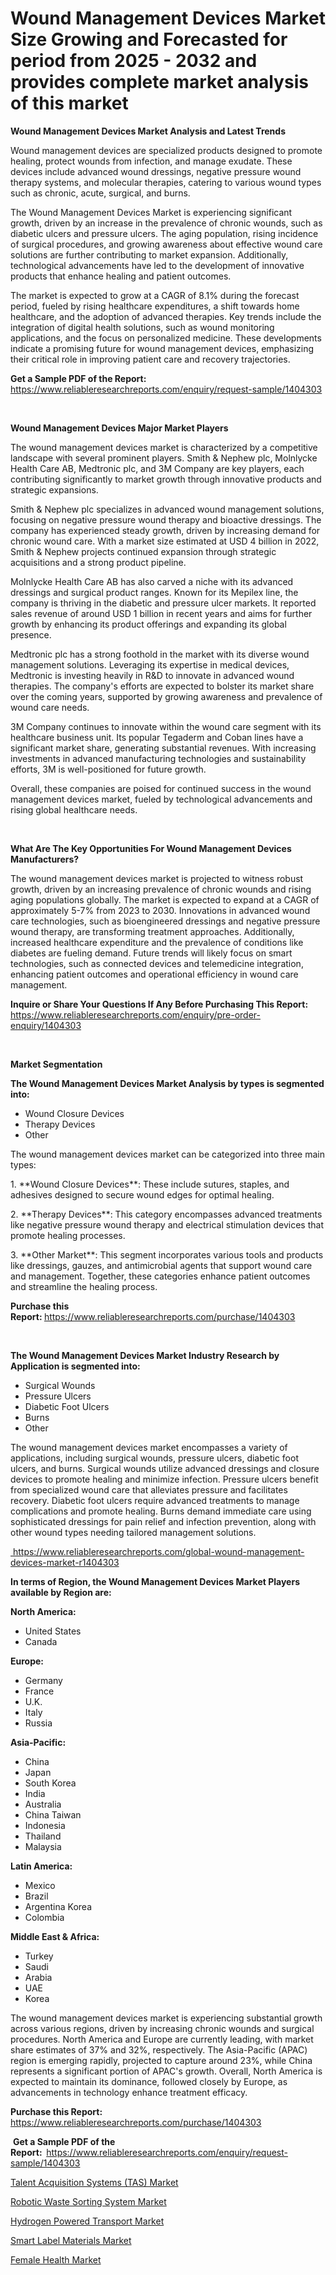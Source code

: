 <p><h1>Wound Management Devices Market Size Growing and Forecasted for period from 2025 - 2032 and provides complete market analysis of this market</h1></p><p><strong>Wound Management Devices Market Analysis and Latest Trends</strong></p>
<p><p>Wound management devices are specialized products designed to promote healing, protect wounds from infection, and manage exudate. These devices include advanced wound dressings, negative pressure wound therapy systems, and molecular therapies, catering to various wound types such as chronic, acute, surgical, and burns.</p><p>The Wound Management Devices Market is experiencing significant growth, driven by an increase in the prevalence of chronic wounds, such as diabetic ulcers and pressure ulcers. The aging population, rising incidence of surgical procedures, and growing awareness about effective wound care solutions are further contributing to market expansion. Additionally, technological advancements have led to the development of innovative products that enhance healing and patient outcomes.</p><p>The market is expected to grow at a CAGR of 8.1% during the forecast period, fueled by rising healthcare expenditures, a shift towards home healthcare, and the adoption of advanced therapies. Key trends include the integration of digital health solutions, such as wound monitoring applications, and the focus on personalized medicine. These developments indicate a promising future for wound management devices, emphasizing their critical role in improving patient care and recovery trajectories.</p></p>
<p><strong>Get a Sample PDF of the Report:&nbsp;</strong> <a href="https://www.reliableresearchreports.com/enquiry/request-sample/1404303?utm_campaign=113&utm_medium=2&utm_source=Github&utm_content=ia&utm_term=13012025&utm_id=wound-management-devices">https://www.reliableresearchreports.com/enquiry/request-sample/1404303</a></p>
<p>&nbsp;</p>
<p><strong>Wound Management Devices Major Market Players</strong></p>
<p><p>The wound management devices market is characterized by a competitive landscape with several prominent players. Smith & Nephew plc, Molnlycke Health Care AB, Medtronic plc, and 3M Company are key players, each contributing significantly to market growth through innovative products and strategic expansions.</p><p>Smith & Nephew plc specializes in advanced wound management solutions, focusing on negative pressure wound therapy and bioactive dressings. The company has experienced steady growth, driven by increasing demand for chronic wound care. With a market size estimated at USD 4 billion in 2022, Smith & Nephew projects continued expansion through strategic acquisitions and a strong product pipeline.</p><p>Molnlycke Health Care AB has also carved a niche with its advanced dressings and surgical product ranges. Known for its Mepilex line, the company is thriving in the diabetic and pressure ulcer markets. It reported sales revenue of around USD 1 billion in recent years and aims for further growth by enhancing its product offerings and expanding its global presence.</p><p>Medtronic plc has a strong foothold in the market with its diverse wound management solutions. Leveraging its expertise in medical devices, Medtronic is investing heavily in R&D to innovate in advanced wound therapies. The company's efforts are expected to bolster its market share over the coming years, supported by growing awareness and prevalence of wound care needs.</p><p>3M Company continues to innovate within the wound care segment with its healthcare business unit. Its popular Tegaderm and Coban lines have a significant market share, generating substantial revenues. With increasing investments in advanced manufacturing technologies and sustainability efforts, 3M is well-positioned for future growth.</p><p>Overall, these companies are poised for continued success in the wound management devices market, fueled by technological advancements and rising global healthcare needs.</p></p>
<p>&nbsp;</p>
<p><strong>What Are The Key Opportunities For Wound Management Devices Manufacturers?</strong></p>
<p><p>The wound management devices market is projected to witness robust growth, driven by an increasing prevalence of chronic wounds and rising aging populations globally. The market is expected to expand at a CAGR of approximately 5-7% from 2023 to 2030. Innovations in advanced wound care technologies, such as bioengineered dressings and negative pressure wound therapy, are transforming treatment approaches. Additionally, increased healthcare expenditure and the prevalence of conditions like diabetes are fueling demand. Future trends will likely focus on smart technologies, such as connected devices and telemedicine integration, enhancing patient outcomes and operational efficiency in wound care management.</p></p>
<p><strong>Inquire or Share Your Questions If Any Before Purchasing This Report:</strong> <a href="https://www.reliableresearchreports.com/enquiry/pre-order-enquiry/1404303?utm_campaign=113&utm_medium=2&utm_source=Github&utm_content=ia&utm_term=13012025&utm_id=wound-management-devices">https://www.reliableresearchreports.com/enquiry/pre-order-enquiry/1404303</a></p>
<p>&nbsp;</p>
<p><strong>Market Segmentation</strong></p>
<p><strong>The Wound Management Devices Market Analysis by types is segmented into:</strong></p>
<p><ul><li>Wound Closure Devices</li><li>Therapy Devices</li><li>Other</li></ul></p>
<p><p>The wound management devices market can be categorized into three main types: </p><p>1. **Wound Closure Devices**: These include sutures, staples, and adhesives designed to secure wound edges for optimal healing. </p><p>   </p><p>2. **Therapy Devices**: This category encompasses advanced treatments like negative pressure wound therapy and electrical stimulation devices that promote healing processes. </p><p>3. **Other Market**: This segment incorporates various tools and products like dressings, gauzes, and antimicrobial agents that support wound care and management. Together, these categories enhance patient outcomes and streamline the healing process.</p></p>
<p><strong>Purchase this Report:&nbsp;</strong><a href="https://www.reliableresearchreports.com/purchase/1404303?utm_campaign=113&utm_medium=2&utm_source=Github&utm_content=ia&utm_term=13012025&utm_id=wound-management-devices">https://www.reliableresearchreports.com/purchase/1404303</a></p>
<p>&nbsp;</p>
<p><strong>The Wound Management Devices Market Industry Research by Application is segmented into:</strong></p>
<p><ul><li>Surgical Wounds</li><li>Pressure Ulcers</li><li>Diabetic Foot Ulcers</li><li>Burns</li><li>Other</li></ul></p>
<p><p>The wound management devices market encompasses a variety of applications, including surgical wounds, pressure ulcers, diabetic foot ulcers, and burns. Surgical wounds utilize advanced dressings and closure devices to promote healing and minimize infection. Pressure ulcers benefit from specialized wound care that alleviates pressure and facilitates recovery. Diabetic foot ulcers require advanced treatments to manage complications and promote healing. Burns demand immediate care using sophisticated dressings for pain relief and infection prevention, along with other wound types needing tailored management solutions.</p></p>
<p><a href="https://www.reliableresearchreports.com/global-wound-management-devices-market-r1404303?utm_campaign=113&utm_medium=2&utm_source=Github&utm_content=ia&utm_term=13012025&utm_id=wound-management-devices">&nbsp;https://www.reliableresearchreports.com/global-wound-management-devices-market-r1404303</a></p>
<p><strong>In terms of Region, the Wound Management Devices Market Players available by Region are:</strong></p>
<p>
    <p> <strong> North America: </strong>
        <ul>
            <li>United States</li>
            <li>Canada</li>
        </ul>
        </p> 
    <p> <strong> Europe: </strong>
        <ul>
            <li>Germany</li>
            <li>France</li>
            <li>U.K.</li>
            <li>Italy</li>
            <li>Russia</li>
        </ul>
        </p> 
    <p> <strong> Asia-Pacific: </strong>
        <ul>
            <li>China</li>
            <li>Japan</li>
            <li>South Korea</li>
            <li>India</li>
            <li>Australia</li>
            <li>China Taiwan</li>
            <li>Indonesia</li>
            <li>Thailand</li>
            <li>Malaysia</li>
        </ul>
        </p> 
    <p> <strong> Latin America: </strong>
        <ul>
            <li>Mexico</li>
            <li>Brazil</li>
            <li>Argentina Korea</li>
            <li>Colombia</li>
        </ul>
        </p> 
    <p> <strong> Middle East & Africa: </strong>
        <ul>
            <li>Turkey</li>
            <li>Saudi</li>
            <li>Arabia</li>
            <li>UAE</li>
            <li>Korea</li>
        </ul>
    </p>
    </p>
<p><p>The wound management devices market is experiencing substantial growth across various regions, driven by increasing chronic wounds and surgical procedures. North America and Europe are currently leading, with market share estimates of 37% and 32%, respectively. The Asia-Pacific (APAC) region is emerging rapidly, projected to capture around 23%, while China represents a significant portion of APAC's growth. Overall, North America is expected to maintain its dominance, followed closely by Europe, as advancements in technology enhance treatment efficacy.</p></p>
<p><strong>Purchase this Report: </strong><a href="https://www.reliableresearchreports.com/purchase/1404303?utm_campaign=113&utm_medium=2&utm_source=Github&utm_content=ia&utm_term=13012025&utm_id=wound-management-devices">https://www.reliableresearchreports.com/purchase/1404303</a></p>
<p>&nbsp;<strong>Get a Sample PDF of the Report:&nbsp;&nbsp;</strong><a href="https://www.reliableresearchreports.com/enquiry/request-sample/1404303?utm_campaign=113&utm_medium=2&utm_source=Github&utm_content=ia&utm_term=13012025&utm_id=wound-management-devices">https://www.reliableresearchreports.com/enquiry/request-sample/1404303</a></p>
<p><strong></strong></p>
<p><p><a href="https://github.com/locarol73/Market-Research-Report-List-1/blob/main/talent-acquisition-systems-tas-market.md?utm_campaign=113&utm_medium=2&utm_source=Github&utm_content=ia&utm_term=13012025&utm_id=wound-management-devices">Talent Acquisition Systems (TAS) Market</a></p><p><a href="https://github.com/LilianFaulkner65/Market-Research-Report-List-1/blob/main/robotic-waste-sorting-system-market.md?utm_campaign=113&utm_medium=2&utm_source=Github&utm_content=ia&utm_term=13012025&utm_id=wound-management-devices">Robotic Waste Sorting System Market</a></p><p><a href="https://github.com/rileymgdorcas/Market-Research-Report-List-1/blob/main/hydrogen-powered-transport-market.md?utm_campaign=113&utm_medium=2&utm_source=Github&utm_content=ia&utm_term=13012025&utm_id=wound-management-devices">Hydrogen Powered Transport Market</a></p><p><a href="https://github.com/lehumiston1971679/Market-Research-Report-List-1/blob/main/smart-label-materials-market.md?utm_campaign=113&utm_medium=2&utm_source=Github&utm_content=ia&utm_term=13012025&utm_id=wound-management-devices">Smart Label Materials Market</a></p><p><a href="https://github.com/SamiaChowdhury801/Market-Research-Report-List-1/blob/main/female-health-market.md?utm_campaign=113&utm_medium=2&utm_source=Github&utm_content=ia&utm_term=13012025&utm_id=wound-management-devices">Female Health Market</a></p></p>